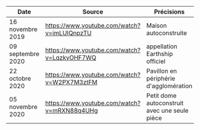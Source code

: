 | Date                  | Source                                           | Précisions                                       |
|-----------------------|--------------------------------------------------|--------------------------------------------------|
| 16 novembre 2019          | https://www.youtube.com/watch?v=imLUIQnpzTU     | Maison autoconstruite |
| 09 septembre 2020           | https://www.youtube.com/watch?v=LqzkyOHF7WQ     |   appellation Earthship officiel   |
| 22 octobre 2020           | https://www.youtube.com/watch?v=W2PX7M3ztFM     |   Pavillon en périphérie d'agglomération   |
| 05 novembre 2020           | https://www.youtube.com/watch?v=mRXN88q4UHg     | Petit dome autoconstruit avec une seule pièce |
